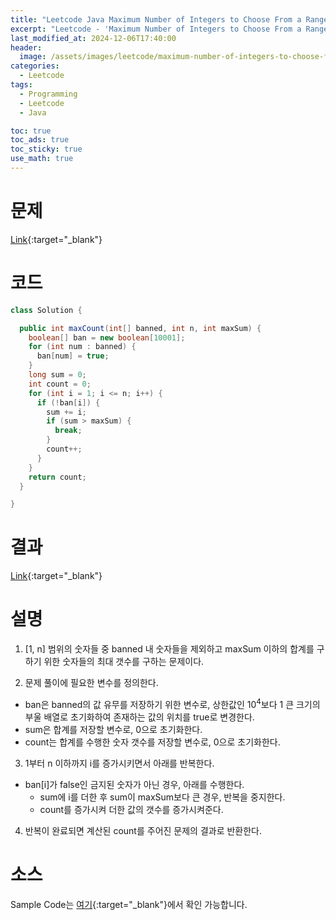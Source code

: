 ```yaml
---
title: "Leetcode Java Maximum Number of Integers to Choose From a Range I"
excerpt: "Leetcode - 'Maximum Number of Integers to Choose From a Range I' 문제 Java 풀이"
last_modified_at: 2024-12-06T17:40:00
header:
  image: /assets/images/leetcode/maximum-number-of-integers-to-choose-from-a-range-i.png
categories:
  - Leetcode
tags:
  - Programming
  - Leetcode
  - Java

toc: true
toc_ads: true
toc_sticky: true
use_math: true
---
```

# 문제
[Link](https://leetcode.com/problems/maximum-number-of-integers-to-choose-from-a-range-i/){:target="_blank"}

# 코드
```java
class Solution {

  public int maxCount(int[] banned, int n, int maxSum) {
    boolean[] ban = new boolean[10001];
    for (int num : banned) {
      ban[num] = true;
    }
    long sum = 0;
    int count = 0;
    for (int i = 1; i <= n; i++) {
      if (!ban[i]) {
        sum += i;
        if (sum > maxSum) {
          break;
        }
        count++;
      }
    }
    return count;
  }

}
```

# 결과
[Link](https://leetcode.com/problems/move-pieces-to-obtain-a-string/submissions/1471697531/){:target="_blank"}

# 설명
1. [1, n] 범위의 숫자들 중 banned 내 숫자들을 제외하고 maxSum 이하의 합계를 구하기 위한 숫자들의 최대 갯수를 구하는 문제이다.

2. 문제 풀이에 필요한 변수를 정의한다.
- ban은 banned의 값 유무를 저장하기 위한 변수로, 상한값인 $10^4$보다 1 큰 크기의 부울 배열로 초기화하여 존재하는 값의 위치를 true로 변경한다.
- sum은 합계를 저장할 변수로, 0으로 초기화한다.
- count는 합계를 수행한 숫자 갯수를 저장할 변수로, 0으로 초기화한다.

3. 1부터 n 이하까지 i를 증가시키면서 아래를 반복한다.
- ban[i]가 false인 금지된 숫자가 아닌 경우, 아래를 수행한다.
  - sum에 i를 더한 후 sum이 maxSum보다 큰 경우, 반복을 중지한다.
  - count를 증가시켜 더한 값의 갯수를 증가시켜준다.

4. 반복이 완료되면 계산된 count를 주어진 문제의 결과로 반환한다.

# 소스
Sample Code는 [여기](https://github.com/GracefulSoul/leetcode/blob/master/src/main/java/gracefulsoul/problems/MaximumNumberOfIntegersToChooseFromARangeI.java){:target="_blank"}에서 확인 가능합니다.